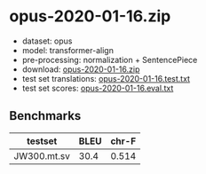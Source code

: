 # opus-2020-01-16.zip

* dataset: opus
* model: transformer-align
* pre-processing: normalization + SentencePiece
* download: [opus-2020-01-16.zip](https://object.pouta.csc.fi/OPUS-MT-models/mt-sv/opus-2020-01-16.zip)
* test set translations: [opus-2020-01-16.test.txt](https://object.pouta.csc.fi/OPUS-MT-models/mt-sv/opus-2020-01-16.test.txt)
* test set scores: [opus-2020-01-16.eval.txt](https://object.pouta.csc.fi/OPUS-MT-models/mt-sv/opus-2020-01-16.eval.txt)

## Benchmarks

| testset               | BLEU  | chr-F |
|-----------------------|-------|-------|
| JW300.mt.sv 	| 30.4 	| 0.514 |

